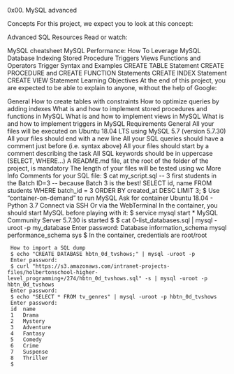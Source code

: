 0x00. MySQL advanced

Concepts
For this project, we expect you to look at this concept:

Advanced SQL
Resources
Read or watch:

MySQL cheatsheet
MySQL Performance: How To Leverage MySQL Database Indexing
Stored Procedure
Triggers
Views
Functions and Operators
Trigger Syntax and Examples
CREATE TABLE Statement
CREATE PROCEDURE and CREATE FUNCTION Statements
CREATE INDEX Statement
CREATE VIEW Statement
Learning Objectives
At the end of this project, you are expected to be able to explain to anyone, without the help of Google:

General
How to create tables with constraints
How to optimize queries by adding indexes
What is and how to implement stored procedures and functions in MySQL
What is and how to implement views in MySQL
What is and how to implement triggers in MySQL
Requirements
General
All your files will be executed on Ubuntu 18.04 LTS using MySQL 5.7 (version 5.7.30)
	All your files should end with a new line
	All your SQL queries should have a comment just before (i.e. syntax above)
	All your files should start by a comment describing the task
	All SQL keywords should be in uppercase (SELECT, WHERE…)
	A README.md file, at the root of the folder of the project, is mandatory
	The length of your files will be tested using wc
	More Info
	Comments for your SQL file:
	$ cat my_script.sql
	-- 3 first students in the Batch ID=3
	-- because Batch 3 is the best!
	SELECT id, name FROM students WHERE batch_id = 3 ORDER BY created_at DESC LIMIT 3;
	$
	Use “container-on-demand” to run MySQL
	Ask for container Ubuntu 18.04 - Python 3.7
	Connect via SSH
	Or via the WebTerminal
	In the container, you should start MySQL before playing with it:
	$ service mysql start
	 * MySQL Community Server 5.7.30 is started
	 $
	 $ cat 0-list_databases.sql | mysql -uroot -p my_database
	 Enter password: 
	 Database
	 information_schema
	 mysql
	 performance_schema
	 sys
	 $
	 In the container, credentials are root/root

	 How to import a SQL dump
	 $ echo "CREATE DATABASE hbtn_0d_tvshows;" | mysql -uroot -p
	 Enter password: 
	 $ curl "https://s3.amazonaws.com/intranet-projects-files/holbertonschool-higher-level_programming+/274/hbtn_0d_tvshows.sql" -s | mysql -uroot -p hbtn_0d_tvshows
	 Enter password: 
	 $ echo "SELECT * FROM tv_genres" | mysql -uroot -p hbtn_0d_tvshows
	 Enter password: 
	 id  name
	 1   Drama
	 2   Mystery
	 3   Adventure
	 4   Fantasy
	 5   Comedy
	 6   Crime
	 7   Suspense
	 8   Thriller
	 $
